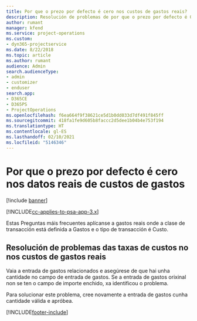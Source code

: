 ```yaml
---
title: Por que o prezo por defecto é cero nos custos de gastos reais?
description: Resolución de problemas de por que o prezo por defecto é 0 nos custos de gastos reais.
author: rumant
manager: kfend
ms.service: project-operations
ms.custom:
- dyn365-projectservice
ms.date: 8/22/2018
ms.topic: article
ms.author: rumant
audience: Admin
search.audienceType:
- admin
- customizer
- enduser
search.app:
- D365CE
- D365PS
- ProjectOperations
ms.openlocfilehash: f6ea664f9f38621ce5d1b0dd033d7df491f845ff
ms.sourcegitcommit: 418fa1fe9d605b8faccc2d5dee1b04b4e753f194
ms.translationtype: HT
ms.contentlocale: gl-ES
ms.lasthandoff: 02/10/2021
ms.locfileid: "5146346"
---
```

# <a name="why-is-the-price-defaulting-to-zero-on-expense-cost-actuals"></a>Por que o prezo por defecto é cero nos datos reais de custos de gastos

[!include [banner](../includes/psa-now-project-operations.md)]

[!INCLUDE[cc-applies-to-psa-app-3.x](../includes/cc-applies-to-psa-app-3x.md)]

Estas Preguntas máis frecuentes aplícanse a gastos reais onde a clase de transacción está definida a Gastos e o tipo de transacción é Custo.

## <a name="troubleshooting-cost-rates-on-expense-cost-actuals"></a>Resolución de problemas das taxas de custos no nos custos de gastos reais

Vaia a entrada de gastos relacionados e asegúrese de que hai unha cantidade no campo de entrada de gastos. Se a entrada de gastos orixinal non se ten o campo de importe enchido, xa identificou o problema.
 
Para solucionar este problema, cree novamente a entrada de gastos cunha cantidade válida e apróbea.


[!INCLUDE[footer-include](../includes/footer-banner.md)]
